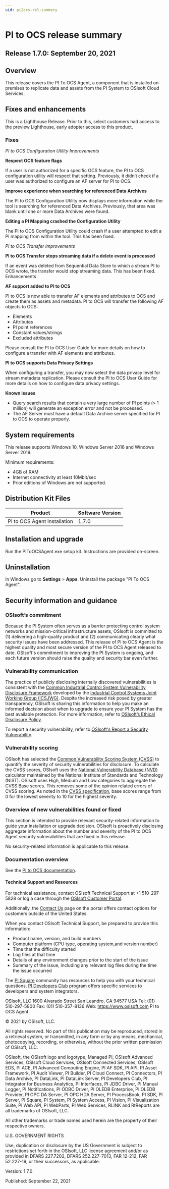 ```yaml
---
uid: pi2ocs-rel-summary
---
```


# PI to OCS release summary

## Release 1.7.0: September 20, 2021

## Overview

This release covers the PI To OCS Agent, a component that is installed on-premises to replicate data and assets from the PI System to OSIsoft Cloud Services.

## Fixes and enhancements

This is a Lighthouse Release. Prior to this, select customers had access to the preview Lighthouse, early adopter access to this product.

### Fixes

*PI to OCS Configuration Utility Improvements*

**Respect OCS feature flags**

If a user is not authorized for a specific OCS feature, the PI to OCS configuration utility will respect that setting. Previously, it didn’t check if a user was authorized to configure an AF server for PI to OCS.
 
**Improve experience when searching for referenced Data Archives**

The PI to OCS Configuration Utility now displays more information while the tool is searching for referenced Data Archives. Previously, that area was blank until one or more Data Archives were found. 

**Editing a PI Mapping crashed the Configuration Utility**

The PI to OCS Configuration Utility could crash if a user attempted to edit a PI mapping from within the tool. This has been fixed.

*PI to OCS Transfer Improvements*

**PI to OCS Transfer stops streaming data if a delete event is processed**

If an event was deleted from Sequential Data Store to which a stream PI to OCS wrote, the transfer would stop streaming data. This has been fixed.
Enhancements

**AF support added to PI to OCS**

PI to OCS is now able to transfer AF elements and attributes to OCS and create them as assets and metadata. PI to OCS will transfer the following AF objects to OCS:

* Elements
* Attributes
* PI point references
* Constant values/strings
* Excluded attributes

Please consult the PI to OCS User Guide for more details on how to configure a transfer with AF elements and attributes.
 
**PI to OCS supports Data Privacy Settings**

When configuring a transfer, you may now select the data privacy level for stream metadata replication. Please consult the PI to OCS User Guide for more details on how to configure data privacy settings.

**Known issues**

* Query search results that contain a very large number of PI points (> 1 million) will generate an exception error and not be processed. 
* The AF Server must have a default Data Archive server specified for PI to OCS to operate properly.

## System requirements

This release supports Windows 10, Windows Server 2016 and Windows Server 2019.

Minimum requirements:

* 4GB of RAM
* Internet connectivity at least 10Mbit/sec
* Prior editions of Windows are not supported.

## Distribution Kit Files

| Product  | Software Version |
|------------- | ------------ |
| PI to OCS Agent Installation | 1.7.0 |

## Installation and upgrade

Run the PIToOCSAgent.exe setup kit. Instructions are provided on-screen.

## Uninstallation

In Windows go to **Settings** > **Apps**.
Uninstall the package "PI To OCS Agent".

## Security information and guidance

### OSIsoft’s commitment

Because the PI System often serves as a barrier protecting control system networks and mission-critical infrastructure assets, OSIsoft is committed to (1) delivering a high-quality product and (2) communicating clearly what security issues have been addressed. This release of PI to OCS Agent is the highest quality and most secure version of the PI to OCS Agent released to date. OSIsoft's commitment to improving the PI System is ongoing, and each future version should raise the quality and security bar even further.

### Vulnerability communication

The practice of publicly disclosing internally discovered vulnerabilities is consistent with the [Common Industrial Control System Vulnerability Disclosure Framework](https://ics-cert.us-cert.gov/sites/default/files/ICSJWG-Archive/ICSJWG_Vulnerability_Disclosure_Framework_Final_1.pdf)  developed by the [Industrial Control Systems Joint Working Group (ICSJWG)](https://ics-cert.us-cert.gov/Industrial-Control-Systems-Joint-Working-Group-ICSJWG). Despite the increased risk posed by greater transparency, OSIsoft is sharing this information to help you make an informed decision about when to upgrade to ensure your PI System has the best available protection.
For more information, refer to [OSIsoft’s Ethical Disclosure Policy](https://www.osisoft.com/ethical-disclosure-policy).

To report a security vulnerability, refer to [OSIsoft's Report a Security Vulnerability](https://www.osisoft.com/report-a-security-vulnerability).

### Vulnerability scoring
OSIsoft has selected the [Common Vulnerability Scoring System (CVSS)](https://www.first.org/cvss/v2/guide) to quantify the severity of security vulnerabilities for disclosure. To calculate the CVSS scores, OSIsoft uses the [National Vulnerability Database (NVD)](https://nvd.nist.gov/cvss.cfm?calculator&version=2) calculator maintained by the National Institute of Standards and Technology (NIST). OSIsoft uses High, Medium and Low categories to aggregate the CVSS Base scores. This removes some of the opinion related errors of CVSS scoring. As noted in the [CVSS specification](https://www.first.org/cvss/specification-document), base scores range from 0 for the lowest severity to 10 for the highest severity.

### Overview of new vulnerabilities found or fixed
This section is intended to provide relevant security-related information to guide your installation or upgrade decision. OSIsoft is proactively disclosing aggregate information about the number and severity of the PI to OCS Agent security vulnerabilities that are fixed in this release.

No security-related information is applicable to this release.

### Documentation overview

See the [PI to OCS documentation](https://docs.osisoft.com/bundle/ocs/page/add-organize-data/collect-data/connectors/pi-to-ocs/main-landing-page.html).

#### Technical Support and Resources

For technical assistance, contact OSIsoft Technical Support at +1 510-297-5828 or log a case through the [OSIsoft Customer Portal](https://customers.osisoft.com/).

Additionally, the [Contact Us](https://customers.osisoft.com/s/contactus)  page on the portal offers contact options for customers outside of the United States.

When you contact OSIsoft Technical Support, be prepared to provide this information:

* Product name, version, and build numbers
* Computer platform (CPU type, operating system,and version number)
* Time that the difficulty started
* Log files at that time
* Details of any environment changes prior to the start of the issue
* Summary of the issue, including any relevant log files during the time the issue occurred

The [PI Square](https://pisquare.osisoft.com/) community has resources to help you with your technical questions. [PI Developers Club](https://pisquare.osisoft.com/community/developers-club) program offers specific services to developers and system integrators.

OSIsoft, LLC 1600 Alvarado Street San Leandro, CA 94577 USA Tel: (01) 510-297-5800 Fax: (01) 510-357-8136 Web: https://www.osisoft.com 
PI to OCS Agent

© 2021 by OSIsoft, LLC.

All rights reserved. No part of this publication may be reproduced, stored in a retrieval system, or transmitted, in any form or by any means, mechanical, photocopying, recording, or otherwise, without the prior written permission of OSIsoft, LLC.

OSIsoft, the OSIsoft logo and logotype, Managed PI, OSIsoft Advanced Services, OSIsoft Cloud Services, OSIsoft Connected Services, OSIsoft EDS, PI ACE, PI Advanced Computing Engine, PI AF SDK, PI API, PI Asset Framework, PI Audit Viewer, PI Builder, PI Cloud Connect, PI Connectors, PI Data Archive, PI DataLink, PI DataLink Server, PI Developers Club, PI Integrator for Business Analytics, PI Interfaces, PI JDBC Driver, PI Manual Logger, PI Notifications, PI ODBC Driver, PI OLEDB Enterprise, PI OLEDB Provider, PI OPC DA Server, PI OPC HDA Server, PI ProcessBook, PI SDK, PI Server, PI Square, PI System, PI System Access, PI Vision, PI Visualization Suite, PI Web API, PI WebParts, PI Web Services, RLINK and RtReports are all trademarks of OSIsoft, LLC.

All other trademarks or trade names used herein are the property of their respective owners.

U.S. GOVERNMENT RIGHTS

Use, duplication or disclosure by the US Government is subject to restrictions set forth in the OSIsoft, LLC license agreement and/or as provided in DFARS 227.7202, DFARS 252.227-7013, FAR 12-212, FAR 52.227-19, or their successors, as applicable.

Version: 1.7.0

Published: September 22, 2021
